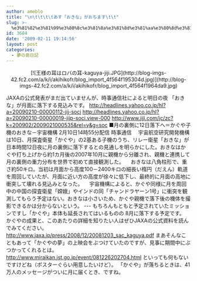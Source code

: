 ```yaml
---
author: ameblo
title: "\n\t\t\t\tあす「おきな」がおちます\t\t"
slug: >-
  %e3%81%82%e3%81%99%e3%80%8c%e3%81%8a%e3%81%8d%e3%81%aa%e3%80%8d%e3%81%8c%e3%81%8a%e3%81%a1%e3%81%be%e3%81%99
id: 3684
date: '2009-02-11 19:14:56'
layout: post
categories:
  - 夢の島日記
---
```


<div align="center">[![王様の耳はロバの耳-kaguya-jiji.JPG](http://blog-imgs-42.fc2.com/a/k/i/akihikofr/blog_import_4f564f195304d.jpg)](http://blog-imgs-42.fc2.com/a/k/i/akihikofr/blog_import_4f564f1964da9.jpg)</div>

JAXAの公式発表がまだ出ていませんが、時事通信社によると明日の夜 「おきな」が月面に落下する見込みです。 http://headlines.yahoo.co.jp/hl?a=20090210-00000112-jij-soci http://headlines.yahoo.co.jp/hl?a=20090210-00000019-jijp-soci.view-000 http://www.jiji.com/jc/zc?k=200902/2009021000535&rel=y&g=soc ■月の裏側に12日落下へ＝かぐや子機のおきな－宇宙機構 2月10日14時55分配信 時事通信 　宇宙航空研究開発機構は10日、月探査衛星「かぐや」の2基ある子機のうち、リレー衛星「おきな」が日本時間12日夜に月の裏側に落下するとの見通しを明らかにした。おきなはかぐや打ち上げから約1カ月後の2007年10月に親機から分離され、親機と連携して月の裏側の重力分布を世界で初めて直接観測した。 　おきなは八角柱形で、重さ約50キロ。当初は月面から高度100－2400キロの細長い楕円（だえん）軌道を周回していたが、月面に近い方の高度が徐々に低下し、最終的に月面の高地に衝突して壊れる見込みとなった。 　宇宙機構によると、かぐや同様に月を周回中の中国の探査衛星「嫦娥」やインドの同「チャンドラヤーン1号」に衝突を観測してもらう予定はない。おきなは小さいため、かぐや親機で落下後の機体を撮影できるかは分からないという。 --- もちろんもともと予定されていたミッションですし「かぐや」本体も延長されてはいるものの 8月に落下する予定です。 かぐやの成果と、このあたりの詳細を知りたい人はぜひJAXAの公式資料を読んでみてください。 http://www.jaxa.jp/press/2008/12/20081203_sac_kaguya.pdf まあそんなこともあって「かぐやの夢」の上映会をぶつけていたのですが、見事に期間中にぶつかってくれるとは。 http://www.miraikan.jst.go.jp/event/081226202704.html といっても何もないですけどね（ポスターぐらい用意したいけど）。 「かぐや」が落ちるときは、41万人のメッセージがついに月に届くとき、ですね。